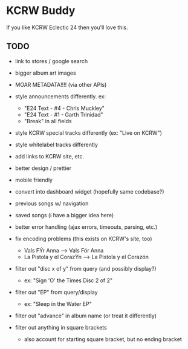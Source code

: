# KCRW Buddy

If you like KCRW Eclectic 24 then you'll love this.


## TODO

 * link to stores / google search

 * bigger album art images

 * MOAR METADATA!!!! (via other APIs)

 * style announcements differently. ex:
    * "E24 Text - #4 - Chris Muckley"
    * "E24 Text - #1 - Garth Trinidad"
    * "Break" in all fields

 * style KCRW special tracks differently (ex: "Live on KCRW")

 * style whitelabel tracks differently

 * add links to KCRW site, etc.

 * better design / prettier

 * mobile friendly

 * convert into dashboard widget (hopefully same codebase?)

 * previous songs w/ navigation

 * saved songs (i have a bigger idea here)

 * better error handling (ajax errors, timeouts, parsing, etc.)

 * fix encoding problems (this exists on KCRW's site, too)
   * Vals FÝr Anna --> Vals För Anna
   * La Pistola y el CorazÝn --> La Pistola y el Corazón

 * filter out "disc x of y" from query (and possibly display?)
   * ex: "Sign 'O' the Times Disc 2 of 2"

 * filter out "EP" from query/display
   * ex: "Sleep in the Water EP"

 * filter out "advance" in album name (or treat it differently)

 * filter out anything in square brackets
   * also account for starting square bracket, but no ending bracket
